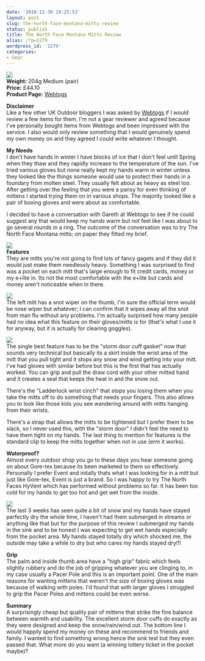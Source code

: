 ```yaml
---
date: '2010-12-30 19:25:53'
layout: post
slug: the-north-face-montana-mitts-review
status: publish
title: The North Face Montana Mitts Review
alias: /?p=1279
wordpress_id: '1279'
categories:
- Gear
---
```


![](http://dl.dropbox.com/u/2657852/website/images/NF-Montana-Mittens-003.jpg)  
**Weight:** 204g Medium (pair)  
**Price:** £44.10  
**Product Page:** [Webtogs](http://www.webtogs.co.uk/The_North_Face_Gloves_Mittens__0/)  

**Disclaimer**  
Like a few other UK Outdoor bloggers I was asked by [Webtogs](http://www.webtogs.co.uk) if I would review a few items for them. I'm not a gear reviewer and agreed because I've personally bought items from Webtogs and been impressed with the service. I also would only review something that I would genuinely spend my own money on and they agreed I could write whatever I thought.  

**My Needs**  
I don't have hands in winter I have blocks of ice that I don't feel until Spring when they thaw and they rapidly increase to the temperature of the sun. I've tried various gloves but none really kept my hands warm in winter unless they looked like the things someone would use to protect their hands in a foundary from molten steel. They usually felt about as heavy as steel too. After getting over the feeling that you were a pansy for even thinking of mittens I started trying them on in various shops. The majority looked like a pair of boxing gloves and were about as comfortable.  

I decided to have a conversation with Gareth at Webtogs to see if he could suggest any that would keep my hands warm but not feel like I was about to go several rounds in a ring. The outcome of the conversation was to try The North Face Montana mitts; on paper they fitted my brief.  

![](http://dl.dropbox.com/u/2657852/website/images/NF-Montana-Mittens-037.jpg)  
**Features**  
They are mitts you're not going to find lots of fancy gagets and if they did it would just make them needlessly heavy. Something I was surprised to find was a pocket on each mitt that's large enough to fit credit cards, money or my e+lite in. Its not the most comfortable with the e+lite but cards and money aren't noticeable when in there.  

![](http://dl.dropbox.com/u/2657852/website/images/NF-Montana-Mittens-045.jpg)  
The left mitt has a snot wiper on the thumb, I'm sure the official term would be nose wiper but whatever; I can confirm that it wipes away all the snot from man flu without any problems. I'm actually surprised how many people had no idea what this feature on their gloves/mitts is for (that's what I use it for anyway, but it is actually for clearing goggles).  

![](http://dl.dropbox.com/u/2657852/website/images/NF-Montana-Mittens-036.jpg)  
The single best feature has to be the "storm door cuff gasket" now that sounds very technical but basically its a skirt inside the wrist area of the mitt that you pull tight and it stops any snow and wind getting into your mitt. I've had gloves with similar before but this is the first that has actually worked. You can grip and pull the draw cord with your other mitted hand and it creates a seal that keeps the heat in and the snow out.  

There's the "Ladderlock wrist cinch" that stops you losing them when you take the mitts off to do something that needs your fingers. This also allows you to look like those kids you see wandering around with mitts hanging from their wrists.  

There's a strap that allows the mitts to be tightened but I prefer them to be slack, so I never used this, with the "storm door" I didn't feel the need to have them tight on my hands. The last thing to mention for features is the standard clip to keep the mitts together when not in use (erm it works).  

**Waterproof?**  
Almost every outdoor shop you go to these days you hear someone going on about Gore-tex because its been marketed to them so effectively. Personally I prefer Event and initally thats what I was looking for in a mitt but just like Gore-tex, Event is just a brand. So I was happy to try The North Faces HyVent which has performed without problems so far. It has been too cold for my hands to get too hot and get wet from the inside.  

![](http://dl.dropbox.com/u/2657852/website/images/NF-Montana-Mittens-033.jpg)  
The last 3 weeks has seen quite a bit of snow and my hands have stayed perfectly dry the whole time, I haven't had them submerged in streams or anything like that but for the purpose of this review I submerged my hands in the sink and to be honest I was expecting to get wet hands especially from the pocket area. My hands stayed totally dry which shocked me, the outside may take a while to dry but who cares my hands stayed dry!!!  

**Grip**  
The palm and inside thumb area have a "high grip" fabric which feels slightly rubbery and do the job of gripping whatever you are clinging to, in my case usually a Pacer Pole and this is an important point. One of the main reasons for wanting mittens that weren't the size of boxing gloves was because of walking with poles. I'd found that with larger gloves I struggled to grip the Pacer Poles and mittens could be even worse.  

**Summary**  
A surprisingly cheap but quality pair of mittens that strike the fine balance between warmth and usability. The excellent storm door cuffs do exactly as they were designed and keep the snow/rain/wind out. The bottom line I would happily spend my money on these and recommend to friends and family. I wanted to find something wrong hence the sink test but they even passed that. What more do you want (a winning lottery ticket in the pocket maybe)? 
